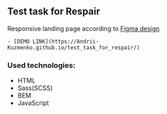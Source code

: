 ## Test task for Respair

Responsive landing page according to [Figma design](https://www.figma.com/file/2mK8wnoMO5xpOYRnqzYIYy/Test-task-for-Front-end?type=design&node-id=1%3A89&t=lvLJr0tTNnHRTqX6-1)


    - [DEMO LINK](https://Andrii-Kuzmenko.github.io/test_task_for_respair/)

### Used technologies:

- HTML
- Sass(SCSS)
- BEM
- JavaScript
